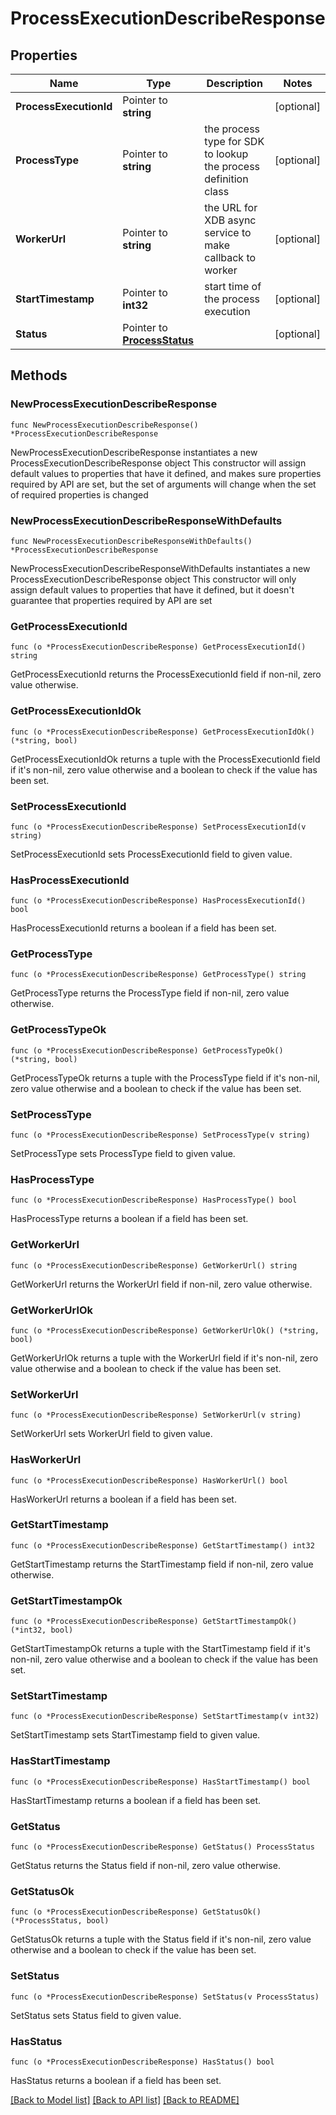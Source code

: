 # ProcessExecutionDescribeResponse

## Properties

Name | Type | Description | Notes
------------ | ------------- | ------------- | -------------
**ProcessExecutionId** | Pointer to **string** |  | [optional] 
**ProcessType** | Pointer to **string** | the process type for SDK to lookup the process definition class | [optional] 
**WorkerUrl** | Pointer to **string** | the URL for XDB async service to make callback to worker | [optional] 
**StartTimestamp** | Pointer to **int32** | start time of the process execution | [optional] 
**Status** | Pointer to [**ProcessStatus**](ProcessStatus.md) |  | [optional] 

## Methods

### NewProcessExecutionDescribeResponse

`func NewProcessExecutionDescribeResponse() *ProcessExecutionDescribeResponse`

NewProcessExecutionDescribeResponse instantiates a new ProcessExecutionDescribeResponse object
This constructor will assign default values to properties that have it defined,
and makes sure properties required by API are set, but the set of arguments
will change when the set of required properties is changed

### NewProcessExecutionDescribeResponseWithDefaults

`func NewProcessExecutionDescribeResponseWithDefaults() *ProcessExecutionDescribeResponse`

NewProcessExecutionDescribeResponseWithDefaults instantiates a new ProcessExecutionDescribeResponse object
This constructor will only assign default values to properties that have it defined,
but it doesn't guarantee that properties required by API are set

### GetProcessExecutionId

`func (o *ProcessExecutionDescribeResponse) GetProcessExecutionId() string`

GetProcessExecutionId returns the ProcessExecutionId field if non-nil, zero value otherwise.

### GetProcessExecutionIdOk

`func (o *ProcessExecutionDescribeResponse) GetProcessExecutionIdOk() (*string, bool)`

GetProcessExecutionIdOk returns a tuple with the ProcessExecutionId field if it's non-nil, zero value otherwise
and a boolean to check if the value has been set.

### SetProcessExecutionId

`func (o *ProcessExecutionDescribeResponse) SetProcessExecutionId(v string)`

SetProcessExecutionId sets ProcessExecutionId field to given value.

### HasProcessExecutionId

`func (o *ProcessExecutionDescribeResponse) HasProcessExecutionId() bool`

HasProcessExecutionId returns a boolean if a field has been set.

### GetProcessType

`func (o *ProcessExecutionDescribeResponse) GetProcessType() string`

GetProcessType returns the ProcessType field if non-nil, zero value otherwise.

### GetProcessTypeOk

`func (o *ProcessExecutionDescribeResponse) GetProcessTypeOk() (*string, bool)`

GetProcessTypeOk returns a tuple with the ProcessType field if it's non-nil, zero value otherwise
and a boolean to check if the value has been set.

### SetProcessType

`func (o *ProcessExecutionDescribeResponse) SetProcessType(v string)`

SetProcessType sets ProcessType field to given value.

### HasProcessType

`func (o *ProcessExecutionDescribeResponse) HasProcessType() bool`

HasProcessType returns a boolean if a field has been set.

### GetWorkerUrl

`func (o *ProcessExecutionDescribeResponse) GetWorkerUrl() string`

GetWorkerUrl returns the WorkerUrl field if non-nil, zero value otherwise.

### GetWorkerUrlOk

`func (o *ProcessExecutionDescribeResponse) GetWorkerUrlOk() (*string, bool)`

GetWorkerUrlOk returns a tuple with the WorkerUrl field if it's non-nil, zero value otherwise
and a boolean to check if the value has been set.

### SetWorkerUrl

`func (o *ProcessExecutionDescribeResponse) SetWorkerUrl(v string)`

SetWorkerUrl sets WorkerUrl field to given value.

### HasWorkerUrl

`func (o *ProcessExecutionDescribeResponse) HasWorkerUrl() bool`

HasWorkerUrl returns a boolean if a field has been set.

### GetStartTimestamp

`func (o *ProcessExecutionDescribeResponse) GetStartTimestamp() int32`

GetStartTimestamp returns the StartTimestamp field if non-nil, zero value otherwise.

### GetStartTimestampOk

`func (o *ProcessExecutionDescribeResponse) GetStartTimestampOk() (*int32, bool)`

GetStartTimestampOk returns a tuple with the StartTimestamp field if it's non-nil, zero value otherwise
and a boolean to check if the value has been set.

### SetStartTimestamp

`func (o *ProcessExecutionDescribeResponse) SetStartTimestamp(v int32)`

SetStartTimestamp sets StartTimestamp field to given value.

### HasStartTimestamp

`func (o *ProcessExecutionDescribeResponse) HasStartTimestamp() bool`

HasStartTimestamp returns a boolean if a field has been set.

### GetStatus

`func (o *ProcessExecutionDescribeResponse) GetStatus() ProcessStatus`

GetStatus returns the Status field if non-nil, zero value otherwise.

### GetStatusOk

`func (o *ProcessExecutionDescribeResponse) GetStatusOk() (*ProcessStatus, bool)`

GetStatusOk returns a tuple with the Status field if it's non-nil, zero value otherwise
and a boolean to check if the value has been set.

### SetStatus

`func (o *ProcessExecutionDescribeResponse) SetStatus(v ProcessStatus)`

SetStatus sets Status field to given value.

### HasStatus

`func (o *ProcessExecutionDescribeResponse) HasStatus() bool`

HasStatus returns a boolean if a field has been set.


[[Back to Model list]](../README.md#documentation-for-models) [[Back to API list]](../README.md#documentation-for-api-endpoints) [[Back to README]](../README.md)


